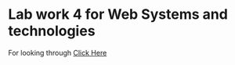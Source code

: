 # Lab work 4  for Web Systems and technologies
For looking through [Click Here](https://semraab.github.io/webLab4Asoiu/)